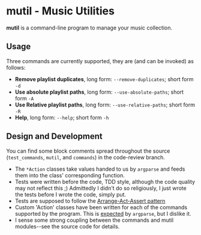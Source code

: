 # mutil - Music Utilities

**mutil** is a command-line program to manage your music collection.

## Usage

Three commands are currently supported, they are (and can be invoked) as follows:

* **Remove playlist duplicates**, long form: `--remove-duplicates`; short form `-d`
* **Use absolute playlist paths**, long form: `--use-absolute-paths`; short form `-A`
* **Use Relative playlist paths**, long form: `--use-relative-paths`; short form `-R`
* **Help**, long form: `--help`; short form `-h`

## Design and Development

You can find some block comments spread throughout the source (`test_commands`, `mutil`, and `commands`) in the code-review branch.

* The `*Action` classes take values handed to us by `argparse` and feeds them into the class' corresponding function.
* Tests were written before the code, TDD style, although the code quality may not reflect this ;) Admittedly I didn't do so religiously, I just wrote the tests before I wrote the code, simply put.
* Tests are supposed to follow the [Arrange-Act-Assert pattern](http://wiki.c2.com/?ArrangeActAssert)
* Custom 'Action' classes have been written for each of the commands supported by the program. This is [expected](https://docs.python.org/3/library/argparse.html#action) by `argparse`, but I dislike it.
* I sense some strong coupling between the commands and mutil modules--see the source code for details.
